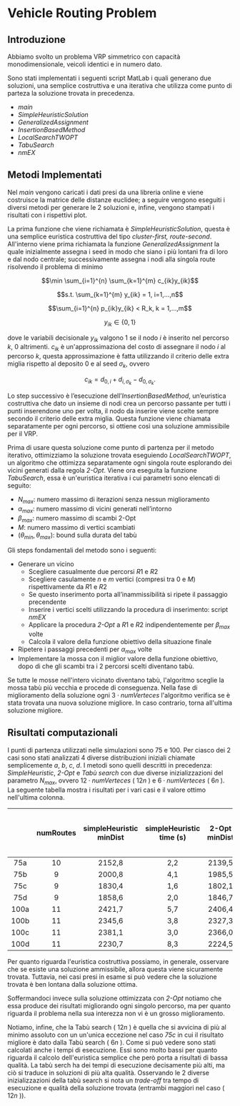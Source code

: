 # Vehicle Routing Problem

## Introduzione ##

Abbiamo svolto un problema VRP simmetrico con capacità monodimensionale, veicoli identici e in numero dato.

Sono stati implementati i seguenti script MatLab i quali generano due soluzioni, una semplice costruttiva e una iterativa che utilizza come punto di parteza la soluzione trovata in precedenza.

- *main*
- *SimpleHeuristicSolution*
- *GeneralizedAssignment*
- *InsertionBasedMethod*
- *LocalSearchTWOPT*
- *TabuSearch*
- *nmEX*

## Metodi Implementati ##

Nel *main* vengono caricati i dati presi da una libreria online e viene costruisce la matrice delle distanze euclidee; a seguire vengono eseguiti i diversi metodi per generare le 2 soluzioni e, infine, vengono stampati i risultati con i rispettivi plot.

La prima funzione che viene richiamata è *SimpleHeuristicSolution*, questa è una semplice euristica costruttiva del tipo *cluster-first, route-second*. All'interno viene prima richiamata la funzione *GeneralizedAssignment* la quale inizialmente assegna i seed in modo che siano i più lontani fra di loro e dal nodo centrale; successivamente assegna i nodi alla singola route risolvendo il problema di minimo

$$\min \sum_{i=1}^{n} \sum_{k=1}^{m} c_{ik}y_{ik}$$

$$s.t. \sum_{k=1}^{m} y_{ik} = 1, i=1,...,n$$

$$\sum_{i=1}^{n} p_{ik}y_{ik} < R_k, k = 1,...,m$$

$$y_{ik}\in \{0,1\}$$

dove le variabili decisionale $y_{ik}$ valgono $1$ se il nodo $i$ è inserito nel percorso $k$, $0$ altrimenti.
$c_{ik}$ è un'approssimaziona del costo di assegnare il nodo $i$ al percorso $k$, questa approssimazione è fatta utilizzando il criterio delle extra miglia rispetto al deposito $0$ e al seed $\sigma_k$, ovvero

$$c_{ik} = d_{0,i} +d_{i, \sigma_k} - d_{0, \sigma_k}.$$

Lo step successivo è l’esecuzione dell’*InsertionBasedMethod*, un’euristica costruttiva che dato un insieme di nodi crea un percorso passante per tutti i punti inserendone uno per volta, il nodo da inserire viene scelte sempre secondo il criterio delle extra miglia. Questa funzione viene chiamata separatamente per ogni percorso, si ottiene così una soluzione ammissibile per il VRP. 

Prima di usare questa soluzione come punto di partenza per il metodo iterativo, ottimizziamo la soluzione trovata eseguiendo *LocalSearchTWOPT*, un algoritmo che ottimizza separatamente ogni singola route esplorando dei vicini generati dalla regola *2-Opt*. Viene ora eseguita la funzione *TabuSearch*, essa è un'euristica iterativa i cui parametri sono elencati di seguito:

- $N_{max}$: numero massimo di iterazioni senza nessun miglioramento
- $\alpha_{max}$: numero massimo di vicini generati nell’intorno
- $\beta_{max}$: numero massimo di scambi 2-Opt 
- $M$: numero massimo di vertici scambiati
- $(\theta_{min}, \theta_{max})$: bound sulla durata del tabù

Gli steps fondamentali del metodo sono i seguenti:

- Generare un vicino
  - Scegliere casualmente due percorsi $R1$ e $R2$
  - Scegliere casulamente $n$ e $m$ vertici (compresi tra $0$ e $M$) rispettivamente da $R1$ e $R2$
  - Se questo inserimento porta all’inammissibilità si ripete il passaggio precendente
  - Inserire i vertici scelti utilizzando la procedura di inserimento: script *nmEX*
  - Applicare la procedura *2-Opt* a $R1$ e $R2$ indipendentemente per $\beta_{max}$ volte
  - Calcola il valore della funzione obiettivo della situazione finale
- Ripetere i passaggi precedenti per $\alpha_{max}$ volte
- Implementare la mossa con il miglior valore della funzione obiettivo, dopo di che gli scambi tra i 2 percorsi scelti diventano tabù.

Se tutte le mosse nell'intero vicinato diventano tabù, l'algoritmo sceglie la mossa tabù più vecchia e procede di conseguenza. Nella fase di miglioramento della soluzione ogni $3\cdot numVerteces$ l'algoritmo verifica se è stata trovata una nuova soluzione migliore. In caso contrario, torna all'ultima soluzione migliore.

## Risultati computazionali ##

I punti di partenza utilizzati nelle simulazioni sono $75$ e $100$. Per ciasco dei 2 casi sono stati analizzati 4 diverse distribuzioni iniziali chiamate semplicemente *a*, *b*, *c*, *d*. I metodi sono quelli descritti in precedenza: *SimpleHeuristic*, *2-Opt* e *Tabù search* con due diverse inizializzazioni del parametro $N_{max}$, ovvero $12\cdot numVerteces$ ( $12n$ ) e $6\cdot numVerteces$ ( $6n$ ). La seguente tabella mostra i risultati per i vari casi e il valore ottimo nell'ultima colonna.


|  | numRoutes |	simpleHeuristic minDist	| simpleHeuristic time (s) | 2-Opt minDist	| Tabu search (12n) minDist	| Tabu search (12n) time (s) | Tabu search (6n) minDist	| Tabu search (6n) time (s)	| minimum |
| :---: | :---: |	:---:	| :---: | :---:	| :---:	| :---: | :---:	| :---:	| :---: |
| 75a	| 10	| 2152,8	| 2,2	| 2139,5	| 1728,8	| 467,7	| 1913,2	| 127,1	| 1618,4 |
| 75b	| 9	| 2000,8	| 4,1	| 1985,5	| 1450,7	| 584,5	| 1492,7	| 122,5	| 1344,6 |
| 75c	| 9	| 1830,4	| 1,6	| 1802,1	| 1395,3	| 329,5	| 1331,3	| 148,7	| 1291,0 |
| 75d	| 9	| 1858,6	| 2,0	| 1846,7	| 1494,2	| 420,5	| 1645,0	| 58,8	| 1365,4 |
| 100a	| 11	| 2421,7	| 5,7	| 2406,4	| 2212,1	| 1674,3	| 2355,6	| 258,7	| 2041,3 |
| 100b	| 11	| 2345,6	| 3,8	| 2327,3	| 2210,4	| 959,7	| 2274,2	| 400,6	| 1939,9 |
| 100c	| 11	| 2381,1	| 3,0	| 2366,0	| 1580,6	| 2474,4	| 1659,9	| 760,8	| 1406,2 |
| 100d	| 11	| 2230,7	| 8,3	| 2224,5	| 1770,2	| 1313,6	| 1937,5	| 340,0	| 1580,5 |

Per quanto riguarda l'euristica costruttiva possiamo, in generale, osservare che se esiste una soluzione ammissibile, allora questa viene sicuramente trovata. Tuttavia, nei casi presi in esame si può vedere che la soluzione trovata è ben lontana dalla soluzione ottima.

Soffermandoci invece sulla soluzione ottimizzata con *2-Opt* notiamo che essa produce dei risultati migliorando ogni singolo percorso, ma per quanto riguarda il problema nella sua interezza non vi è un grosso miglioramento.

Notiamo, infine, che la Tabù search ( $12n$ ) è quella che si avvicina di più al minimo assoluto con un un'unica eccezione nel caso *75c* in cui il risultato migliore è dato dalla Tabù search ( $6n$ ). Come si può vedere sono stati calcolati anche i tempi di esecuzione. Essi sono molto bassi per quanto riguarda il calcolo dell'euristica semplice che però porta a risultati di bassa qualità. La tabù serch ha dei tempi di esecuzione decisamente più alti, ma ciò si traduce in soluzioni di più alta qualità. Osservando le 2 diverse inizializzazioni della tabù search si nota un *trade-off* tra tempo di esecuzione e qualità della soluzione trovata (entrambi maggiori nel caso ( $12n$ )). 

